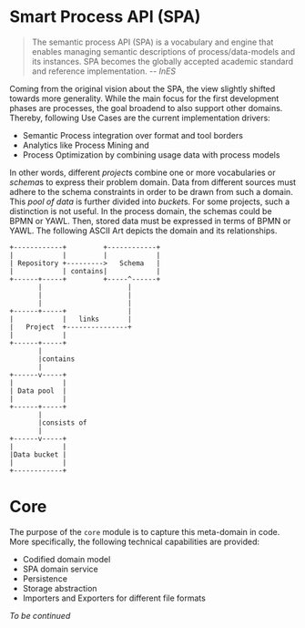 # Smart Process API (SPA)

> The semantic process API (SPA) is a vocabulary and engine that enables 
> managing semantic descriptions of process/data-models and its instances. 
> SPA becomes the globally accepted academic standard and reference 
> implementation.
> -- <cite>InES</cite>

Coming from the original vision about the SPA, the view slightly shifted towards more generality. While the main focus for the first development phases are 
processes, the goal broadend to also support other domains. Thereby, following Use Cases are the current implementation drivers:

* Semantic Process integration over format and tool borders
* Analytics like Process Mining and 
* Process Optimization by combining usage data with process models

In other words, different *project*s combine one or more vocabularies or *schema*s to express their problem domain. Data from different sources must adhere to the schema constraints in order to be drawn from such a domain. This *pool of data* is further divided into *bucket*s. For some projects, such a distinction is not useful. In the process domain, the schemas could be BPMN or YAWL. Then, stored data must be expressed in terms of BPMN or YAWL. The following ASCII Art depicts the domain and its relationships. 

```
+------------+         +------------+
|            |         |            |
| Repository +--------->   Schema   |
|            | contains|            |
+------+-----+         +-----^------+
       |                     |
       |                     |
       |                     |
+------+-----+               |
|            |   links       |
|   Project  +---------------+
|            |
+------+-----+
       |
       |contains
       |
+------v-----+
|            |
| Data pool  |
|            |
+------+-----+
       |
       |consists of
       |
+------v-----+
|            |
|Data bucket |
|            |
+------------+
```

# Core

The purpose of the `core` module is to capture this meta-domain in code. More
specifically, the following technical capabilities are provided:

* Codified domain model
* SPA domain service
* Persistence
* Storage abstraction
* Importers and Exporters for different file formats

*To be continued*
